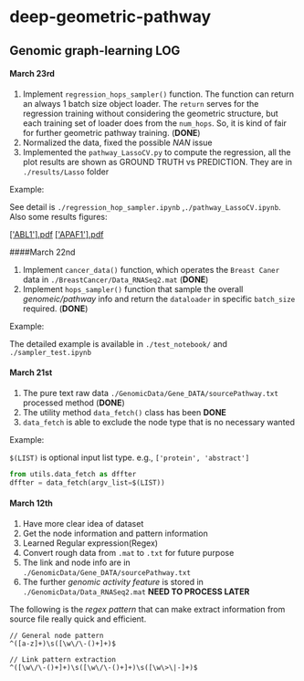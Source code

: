 # deep-geometric-pathway

## Genomic graph-learning LOG

#### March 23rd

1. Implement `regression_hops_sampler()` function. The function can return an always $1$ batch size object loader. The `return` serves for the regression training without considering the geometric structure, but each training set of loader does from the `num_hops`. So, it is kind of fair for further geometric pathway training.  (**DONE**)
2. Normalized the data, fixed the possible $NAN$ issue
3. Implemented the `pathway_LassoCV.py` to compute the regression, all the plot results are shown as GROUND TRUTH vs PREDICTION. They are in `./results/Lasso` folder 

Example:

See detail is `./regression_hop_sampler.ipynb` ,`./pathway_LassoCV.ipynb`. Also some results figures:

 [['ABL1'].pdf](GenomicData/results/Lasso/['ABL1'].pdf)  [['APAF1'].pdf](GenomicData/results/Lasso/['APAF1'].pdf) 



####March 22nd

1. Implement `cancer_data()` function, which operates the `Breast Caner` data in `./BreastCancer/Data_RNASeq2.mat` (**DONE**)
2. Implement `hops_sampler()` function that sample the overall *genomeic/pathway* info and return the `dataloader` in specific `batch_size` required. (**DONE**)

Example:

The detailed example is available in `./test_notebook/` and `./sampler_test.ipynb`



#### March 21st

 1. The pure text raw data `./GenomicData/Gene_DATA/sourcePathway.txt` processed method (**DONE**)
 2. The utility method `data_fetch()` class has been **DONE** 
 3. `data_fetch` is able to exclude the node type that is no necessary wanted

 Example:

 `$(LIST)` is optional input list type. e.g., `['protein', 'abstract']`

 ```python
 from utils.data_fetch as dffter
 dffter = data_fetch(argv_list=$(LIST))
 ```

 

 #### March 12th

 1. Have more clear idea of dataset
 2. Get the node information and pattern information
 3. Learned Regular expression(Regex)
 4. Convert rough data from `.mat` to `.txt` for future purpose
 5. The link and node info are in `./GenomicData/Gene_DATA/sourcePathway.txt`
 6. The further *genomic activity feature* is stored in `./GenomicData/Data_RNASeq2.mat` **NEED TO PROCESS LATER**

 The following is the *regex pattern* that can make extract information from source file really quick and efficient.

 ```regex
 // General node pattern
 ^([a-z]+)\s([\w\/\-()+]+)$
 
 // Link pattern extraction
 ^([\w\/\-()+]+)\s([\w\/\-()+]+)\s([\w\>\|-]+)$ 
 ```

